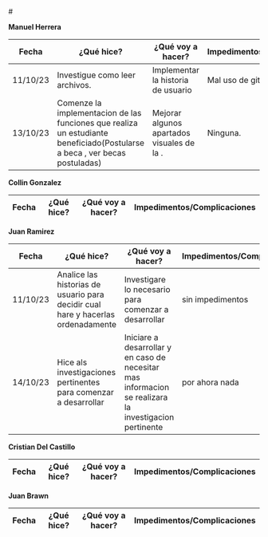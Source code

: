 #<div style="text-align: justify">

**Manuel Herrera**

| Fecha            | ¿Qué hice?          | ¿Qué voy a hacer?     | Impedimentos/Complicaciones                            |
|------------------|----------------------|-----------------------|------------------------|
|    11/10/23      |  Investigue como leer archivos.  |    Implementar la historia de usuario    |    Mal uso de github.    |
|    13/10/23      |  Comenze la implementacion de las funciones que realiza un estudiante beneficiado(Postularse a beca , ver becas postuladas)  |    Mejorar algunos apartados visuales de la .    |    Ninguna.    |




**Collin Gonzalez**

| Fecha            | ¿Qué hice? | ¿Qué voy a hacer? | Impedimentos/Complicaciones |
|------------------|------------|--------------------|-----------------------------|


**Juan Ramirez**


| Fecha            | ¿Qué hice? | ¿Qué voy a hacer? | Impedimentos/Complicaciones |
|------------------|------------|--------------------|-----------------------------|
|11/10/23          | Analice las historias de usuario para decidir cual hare y hacerlas ordenadamente | Investigare lo necesario para comenzar a desarrollar | sin impedimentos|
|14/10/23          | Hice als investigaciones pertinentes para comenzar a desarrollar | Iniciare a desarrollar y en caso de necesitar mas informacion se realizara la investigacion pertinente | por ahora nada |



**Cristian Del Castillo**

| Fecha            | ¿Qué hice? | ¿Qué voy a hacer? | Impedimentos/Complicaciones |
|------------------|------------|--------------------|-----------------------------|


**Juan Brawn**

| Fecha            | ¿Qué hice? | ¿Qué voy a hacer? | Impedimentos/Complicaciones |
|------------------|------------|--------------------|-----------------------------|

<div/>
